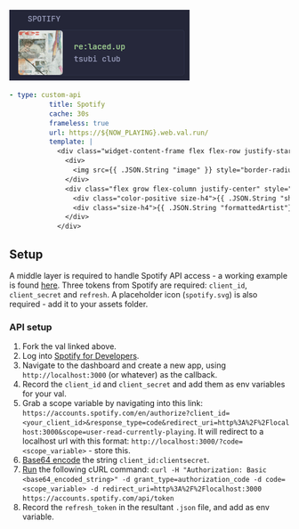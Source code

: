 ![](preview.png)

```yaml
- type: custom-api
          title: Spotify
          cache: 30s
          frameless: true
          url: https://${NOW_PLAYING}.web.val.run/
          template: |
            <div class="widget-content-frame flex flex-row justify-start items-center gap-20">
              <div>
                <img src={{ .JSON.String "image" }} style="border-radius: 5px; min-width: 8rem; max-width: 8rem" class="card">
              </div>
              <div class="flex grow flex-column justify-center" style="padding-right: 1rem">
                <div class="color-positive size-h4">{{ .JSON.String "shortenedName" }}</div>
                <div class="size-h4">{{ .JSON.String "formattedArtist"}}</div>
              </div>
            </div>
```

## Setup

A middle layer is required to handle Spotify API access - a working example is found [here](https://www.val.town/v/spren/NowPlayingGrabber). Three tokens from Spotify are required: `client_id`, `client_secret` and `refresh`. A placeholder icon (`spotify.svg`) is also required - add it to your assets folder.

### API setup

1. Fork the val linked above.
2. Log into [Spotify for Developers](https://developer.spotify.com/).
3. Navigate to the dashboard and create a new app, using `http://localhost:3000` (or whatever) as the callback.
4. Record the `client_id` and `client_secret` and add them as env variables for your val.
5. Grab a scope variable by navigating into this link: `https://accounts.spotify.com/en/authorize?client_id=<your_client_id>&response_type=code&redirect_uri=http%3A%2F%2Flocalhost:3000&scope=user-read-currently-playing`. It will redirect to a localhost url with this format: `http://localhost:3000/?code=<scope_variable>` - store this.
6. [Base64 encode](https://www.base64encode.org/) the string `client_id:clientsecret`.
7. [Run](https://reqbin.com/curl) the following cURL command: `curl -H "Authorization: Basic <base64_encoded_string>"
-d grant_type=authorization_code -d code=<scope_variable> -d redirect_uri=http%3A%2F%2Flocalhost:3000 https://accounts.spotify.com/api/token`
8. Record the `refresh_token` in the resultant `.json` file, and add as env variable.
